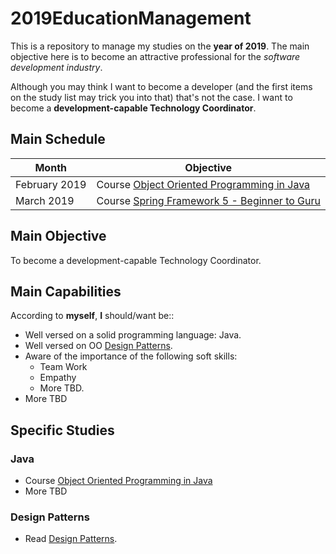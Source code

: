 # 2019EducationManagement

This is a repository to manage my studies on the **year of 2019**. The main objective here is to become an attractive professional for the *software development industry*. 

Although you may think I want to become a developer (and the first items on the study list may trick you into that) that's not the case. I want to become a **development-capable Technology Coordinator**.

## Main Schedule

| Month         | Objective |
| ------------- | --------- |
| February 2019 | Course [Object Oriented Programming in Java](https://www.udacity.com/course/object-oriented-programming-in-java--ud283) |
| March 2019    | Course [Spring Framework 5 - Beginner to Guru](https://www.udemy.com/spring-framework-5-beginner-to-guru/learn/v4/overview) |

## Main Objective

To become a development-capable Technology Coordinator.

## Main Capabilities

According to **myself**, **I** should/want be::
* Well versed on a solid programming language: Java.
* Well versed on OO [Design Patterns](https://www.amazon.com.br/dp/0201633612/ref=pe_2740240_232748480_TE_item).
* Aware of the importance of the following soft skills:
  * Team Work
  * Empathy
  * More TBD.
* More TBD

## Specific Studies

### Java

* Course [Object Oriented Programming in Java](https://www.udacity.com/course/object-oriented-programming-in-java--ud283)
* More TBD

### Design Patterns

* Read [Design Patterns](https://www.amazon.com.br/dp/0201633612/ref=pe_2740240_232748480_TE_item).
